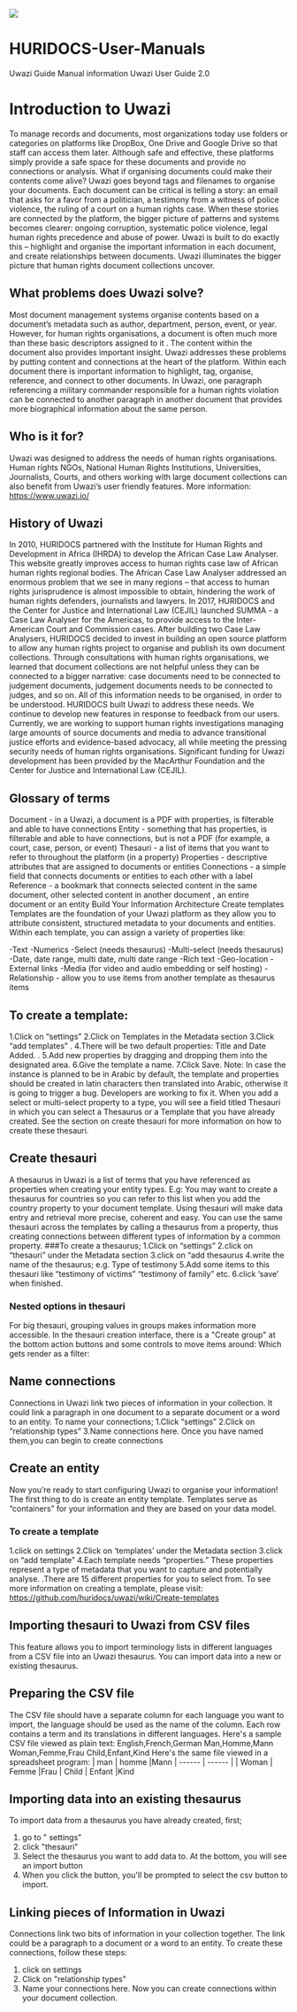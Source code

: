 ![](images/uwazi.png)
# HURIDOCS-User-Manuals
Uwazi Guide Manual information
Uwazi User Guide 2.0

# Introduction to Uwazi
To manage records and documents, most organizations today use folders or categories on platforms like DropBox, One Drive and Google Drive so that staff can access them later.  Although safe and effective, these platforms simply provide a safe space for these documents and provide no connections or analysis.
What if organising documents could make their contents come alive? Uwazi goes beyond tags and filenames to organise your documents. Each document can be critical is telling a story: an email that asks for a favor from a politician, a testimony from a witness of police violence, the ruling of a court on a human rights case. When these stories are connected by the platform, the bigger picture of patterns and systems becomes clearer: ongoing corruption, systematic police violence, legal human rights precedence and abuse of power.
Uwazi is built to do exactly this – highlight and organise the important information in each document, and create relationships between documents. Uwazi illuminates the bigger picture that human rights document collections uncover.
## What problems does Uwazi solve?
Most document management systems organise contents based on a document’s metadata such as author, department, person, event, or year.
However, for human rights organisations, a document is often much more than these basic descriptors assigned to it . The content within the document also provides important insight.
Uwazi addresses these problems by putting content and connections at the heart of the platform. Within each document there is important information to highlight, tag, organise, reference, and connect to other documents. In Uwazi, one paragraph referencing a military commander responsible for a human rights violation can be connected to another paragraph in another document that provides more biographical information about the same person.
## Who is it for?
Uwazi was designed to address the needs of human rights organisations. Human rights NGOs, National Human Rights Institutions, Universities, Journalists, Courts, and others working with large document collections can also benefit from Uwazi’s user friendly features.
More information: https://www.uwazi.io/
## History of Uwazi
In 2010, HURIDOCS partnered with the Institute for Human Rights and Development in Africa (IHRDA) to develop the African Case Law Analyser. This website greatly improves access to human rights case law of African human rights regional bodies. The African Case Law Analyser addressed an enormous problem that we see in many regions – that access to human rights jurisprudence is almost impossible to obtain, hindering the work of human rights defenders, journalists and lawyers. In 2017, HURIDOCS and the Center for Justice and International Law (CEJIL)  launched SUMMA - a Case Law Analyser for the Americas, to provide access to the Inter-American Court and Commission cases.
After building two Case Law Analysers, HURIDOCS decided to invest in building an open source platform to allow any human rights project to organise and publish its own document collections. Through consultations with human rights organisations, we learned that document collections are not helpful unless they can be connected to a bigger narrative: case documents need to be connected to judgement documents, judgement documents needs to be connected to judges, and so on. All of this information needs to be organised, in order to be understood. HURIDOCS built Uwazi to address these needs.
We continue to develop new features in response to feedback from our users. Currently, we are working to support human rights investigations managing large amounts of source documents and media to advance transitional justice efforts and evidence-based advocacy, all while meeting the pressing security needs of human rights organisations.
Significant funding for Uwazi development has been provided by the MacArthur Foundation and the Center for Justice and International Law (CEJIL).
## Glossary of terms
Document - in a Uwazi, a document is a PDF with properties, is filterable and able to have connections
Entity - something that has properties, is filterable and able to have connections, but is not a PDF (for example, a court, case, person, or event)
Thesauri - a list of items that you want to refer to throughout the platform (in a property)
Properties - descriptive attributes that are assigned to documents or entities
Connections - a simple field that connects documents or entities to each other with a label
Reference - a bookmark that connects selected content in the same document, other selected content in another document , an entire document or an entity
Build Your Information Architecture
Create templates
Templates are the foundation of your Uwazi platform as they allow you to attribute consistent, structured metadata to your documents and entities. Within each template, you can assign a variety of properties like:

 -Text
 -Numerics
 -Select (needs thesaurus)
 -Multi-select (needs thesaurus)
 -Date, date range, multi date, multi date range
 -Rich text
 -Geo-location
 -External links
 -Media (for video and audio embedding or self hosting)
 -Relationship - allow you to use items from another template as thesaurus items
## To create a template:

1.Click on “settings”
2.Click on Templates in the Metadata section
3.Click “add templates”
.
4.There will be two default properties: Title and Date Added.
.
5.Add new properties by dragging and dropping them into the designated area.
6.Give the template a name.
7.Click Save.
Note:
In case the instance is planned to be in Arabic by default, the template and properties should be created in latin characters then translated into Arabic, otherwise it is going to trigger a bug. Developers are working to fix it.
When you add a select or multi-select property to a type, you will see a field titled Thesauri in which you can select a Thesaurus or a Template that you have already created. See the section on create thesauri for more information on how to create these thesauri.

## Create thesauri
A thesaurus in Uwazi is a list of terms that you have referenced as properties when creating your entity types.
E.g: You may want to create a thesaurus for countries so you can refer to this list when you add the country property to your document template.  Using thesauri will make data entry and retrieval more precise, coherent and easy.
You can use the same thesauri across the templates by calling a thesaurus from a property, thus creating connections between different types of information by a common property.
###To create a thesaurus;
1.Click on “settings”
2.click on “thesauri” under the Metadata section
3.click on “add thesaurus
4.write the name of the thesaurus; e.g. Type of testimony
5.Add some items to this thesauri like “testimony of victims” “testimony of family” etc.
6.click ‘save’ when finished.
### Nested options in thesauri
For big thesauri, grouping values in groups makes information more accessible. In the thesauri creation interface, there is a "Create group" at the bottom action buttons and some controls to move items around:
Which gets render as a filter:
## Name connections
Connections in Uwazi link two pieces of information in your collection. It could link a paragraph in one document to a separate document or a word to an entity.
To name your connections;
1.Click “settings”
2.Click on “relationship types”
3.Name connections here. Once you have named them,you can begin to create connections
## Create an entity 
Now you’re ready to start configuring Uwazi to organise your information!
The first thing to do is create an entity template. Templates serve as “containers” for your information and they are based on your data model.
### To create a template
1.click on settings
2.Click on ‘templates’ under the Metadata section
3.click on “add template”
4.Each template needs “properties.” These properties represent a type of metadata that you want to capture and potentially analyse.
.There are 15 different properties for you to select from.
To see more information on creating a template, please visit: https://github.com/huridocs/uwazi/wiki/Create-templates
## Importing thesauri to Uwazi from CSV files
This feature allows you to import terminology lists in different languages from a CSV file into an Uwazi thesaurus. You can import data into a new or existing thesaurus.
## Preparing the CSV file
The CSV file should have a separate column for each language you want to import, the language should be used as the name of the column. Each row contains a term and its translations in different languages.
Here's a sample CSV file viewed as plain text:
English,French,German
Man,Homme,Mann
Woman,Femme,Frau
Child,Enfant,Kind
Here's the same file viewed in a spreadsheet program:
| man | homme |Mann
| ------ | ------ |
| Woman | Femme |Frau
| Child | Enfant |Kind
## Importing data into an existing thesaurus
To import data from a thesaurus you have already created, first;
1. go to " settings"
2. click "thesauri"
3. Select the thesaurus you want to add data to.
At the bottom, you will see an import button
4. When you click the button, you'll be prompted to select the csv button to import.
## Linking pieces of Information in Uwazi
Connections link two bits of information in your collection together. The link could be a paragraph to a document or a word to an entity. To create these connections, follow these steps:
1. click on settings
2. Click on "relationship types"
3. Name your connections here. Now you can create connections within your document collection.
